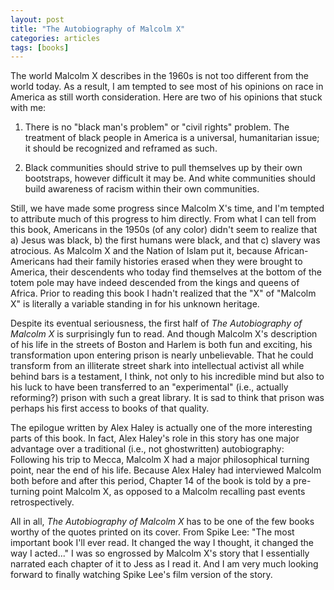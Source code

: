 ```yaml
---
layout: post
title: "The Autobiography of Malcolm X"
categories: articles
tags: [books]
---
```


The world Malcolm X describes in the 1960s is not too different from the world today. As a result, I am tempted to see most of his opinions on race in America as still worth consideration. Here are two of his opinions that stuck with me:

1. There is no "black man's problem" or "civil rights" problem. The treatment of black people in America is a universal, humanitarian issue; it should be recognized and reframed as such.

2. Black communities should strive to pull themselves up by their own bootstraps, however difficult it may be. And white communities should build awareness of racism within their own communities.

Still, we have made some progress since Malcolm X's time, and I'm tempted to attribute much of this progress to him directly. From what I can tell from this book, Americans in the 1950s (of any color) didn't seem to realize that a) Jesus was black, b) the first humans were black, and that c) slavery was atrocious. As Malcolm X and the Nation of Islam put it, because African-Americans had their family histories erased when they were brought to America, their descendents who today find themselves at the bottom of the totem pole may have indeed descended from the kings and queens of Africa. Prior to reading this book I hadn't realized that the "X" of "Malcolm X" is literally a variable standing in for his unknown heritage.

Despite its eventual seriousness, the first half of _The Autobiography of Malcolm X_ is surprisingly fun to read. And though Malcolm X's description of his life in the streets of Boston and Harlem is both fun and exciting, his transformation upon entering prison is nearly unbelievable. That he could transform from an illiterate street shark into intellectual activist all while behind bars is a testament, I think, not only to his incredible mind but also to his luck to have been transferred to an "experimental" (i.e., actually reforming?) prison with such a great library. It is sad to think that prison was perhaps his first access to books of that quality.

The epilogue written by Alex Haley is actually one of the more interesting parts of this book. In fact, Alex Haley's role in this story has one major advantage over a traditional (i.e., not ghostwritten) autobiography: Following his trip to Mecca, Malcolm X had a major philosophical turning point, near the end of his life. Because Alex Haley had interviewed Malcolm both before and after this period, Chapter 14 of the book is told by a pre-turning point Malcolm X, as opposed to a Malcolm recalling past events retrospectively.

All in all, _The Autobiography of Malcolm X_ has to be one of the few books worthy of the quotes printed on its cover. From Spike Lee: "The most important book I'll ever read. It changed the way I thought, it changed the way I acted..." I was so engrossed by Malcolm X's story that I essentially narrated each chapter of it to Jess as I read it. And I am very much looking forward to finally watching Spike Lee's film version of the story.

